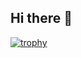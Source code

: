## Hi there 👋
[![trophy](https://github-profile-trophy.vercel.app/?username=VIvekjoshi11&theme=onedark)](https://github.com/ryo-ma/github-profile-trophy)

<!--
**Vivekjoshi11/Vivekjoshi11** is a ✨ _special_ ✨ repository because its `README.md` (this file) appears on your GitHub profile.

Here are some ideas to get you started:

- 🔭 I’m currently working on ...
- 🌱 I’m currently learning ...
- 👯 I’m looking to collaborate on ...
- 🤔 I’m looking for help with ...
- 💬 Ask me about ...
- 📫 How to reach me: ...
- 😄 Pronouns: ...
- ⚡ Fun fact: ...
-->
